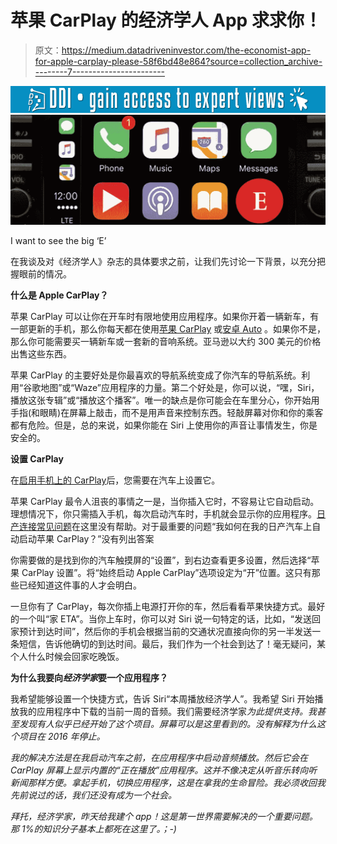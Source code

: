 # 苹果 CarPlay 的经济学人 App 求求你！

> 原文：<https://medium.datadriveninvestor.com/the-economist-app-for-apple-carplay-please-58f6bd48e864?source=collection_archive---------7----------------------->

[![](img/e8bb43e969761a0ac65f2963fb2efed6.png)](http://www.track.datadriveninvestor.com/1B9E)![](img/7b44e77687706030298676ba7e8d4afa.png)

I want to see the big ‘E’

在我谈及对《经济学人》杂志的具体要求之前，让我们先讨论一下背景，以充分把握眼前的情况。

**什么是 Apple CarPlay？**

苹果 CarPlay 可以让你在开车时有限地使用应用程序。如果你开着一辆新车，有一部更新的手机，那么你每天都在使用[苹果 CarPlay](https://www.apple.com/ios/carplay/) 或[安卓 Auto](https://www.android.com/auto/) 。如果你不是，那么你可能需要买一辆新车或一套新的音响系统。亚马逊以大约 300 美元的价格出售这些东西。

苹果 CarPlay 的主要好处是你最喜欢的导航系统变成了你汽车的导航系统。利用“谷歌地图”或“Waze”应用程序的力量。第二个好处是，你可以说，“嘿，Siri，播放这张专辑”或“播放这个播客”。唯一的缺点是你可能会在车里分心，你开始用手指(和眼睛)在屏幕上敲击，而不是用声音来控制东西。轻敲屏幕对你和你的乘客都有危险。但是，总的来说，如果你能在 Siri 上使用你的声音让事情发生，你是安全的。

**设置 CarPlay**

在[启用手机上的 CarPlay](https://support.apple.com/en-us/HT205634)后，您需要在汽车上设置它。

苹果 CarPlay 最令人沮丧的事情之一是，当你插入它时，不容易让它自动启动。理想情况下，你只需插入手机，每次启动汽车时，手机就会显示你的应用程序。[日产连接常见问题](https://www.nissanusa.com/connect/faq#apple-carplaytm)在这里没有帮助。对于最重要的问题“我如何在我的日产汽车上自动启动苹果 CarPlay？”没有列出答案

你需要做的是找到你的汽车触摸屏的“设置”，到右边查看更多设置，然后选择“苹果 CarPlay 设置”。将“始终启动 Apple CarPlay”选项设定为“开”位置。这只有那些已经知道这件事的人才会明白。

一旦你有了 CarPlay，每次你插上电源打开你的车，然后看看苹果快捷方式。最好的一个叫“家 ETA”。当你上车时，你可以对 Siri 说一句特定的话，比如，“发送回家预计到达时间”，然后你的手机会根据当前的交通状况直接向你的另一半发送一条短信，告诉他确切的到达时间。最后，我们作为一个社会到达了！毫无疑问，某个人什么时候会回家吃晚饭。

**为什么我要向*经济学家*要一个应用程序？**

我希望能够设置一个快捷方式，告诉 Siri“本周播放经济学人”。我希望 Siri 开始播放我的应用程序中下载的当前一周的音频。我们需要经济学家*为此提供支持。我甚至发现有人似乎已经开始了这个项目。屏幕可以是这里看到的。没有解释为什么这个项目在 2016 年停止。*

*我的解决方法是在我启动汽车之前，在应用程序中启动音频播放。然后它会在 CarPlay 屏幕上显示内置的“正在播放”应用程序。这并不像决定从听音乐转向听新闻那样方便。拿起手机，切换应用程序，这是在拿我的生命冒险。我必须收回我先前说过的话，我们还没有成为一个社会。*

*拜托，*经济学家*，昨天给我建个 app！这是第一世界需要解决的一个重要问题。那 1%的知识分子基本上都死在这里了。；-)*